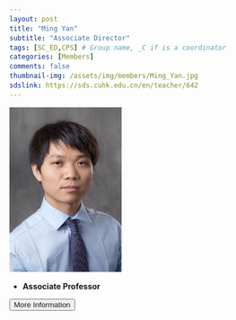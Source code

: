 ```yaml
---
layout: post
title: "Ming Yan"
subtitle: "Associate Director"
tags: [SC_ED,CPS] # Group name, _C if is a coordinator
categories: [Members]
comments: false
thumbnail-img: /assets/img/members/Ming_Yan.jpg
sdslink: https://sds.cuhk.edu.cn/en/teacher/642
---
```


<!-- photo -->
<!-- size: 200px width use html-->
<img
    src="../../assets/img/members/Ming_Yan.jpg"
    alt=""
    style="width: 200px; align: left;"
/>

<!-- bio -->
- **Associate Professor**

<p>
    <button class="button">
    <a
        href="https://sds.cuhk.edu.cn/en/teacher/642"
        style="text-decoration: none"
        >More Information</a
    >
    </button>
</p>